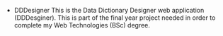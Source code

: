 * DDDesigner
This is the Data Dictionary Designer web application (DDDesginer). This is part of the final year project needed in order to complete my Web Technologies (BSc) degree.
